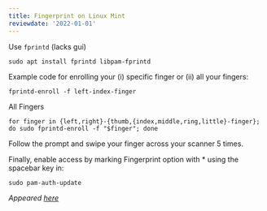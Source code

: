```yaml
---
title: Fingerprint on Linux Mint
reviewdate: '2022-01-01'
---
```



Use `fprintd` (lacks gui)

```shell
sudo apt install fprintd libpam-fprintd
```

Example code for enrolling your (i) specific finger or (ii) all your fingers:

```shell
fprintd-enroll -f left-index-finger
```

All Fingers

```shell
for finger in {left,right}-{thumb,{index,middle,ring,little}-finger}; do sudo fprintd-enroll -f "$finger"; done
```

Follow the prompt and swipe your finger across your scanner 5 times.

Finally, enable access by marking Fingerprint option with * using the spacebar key in:

```shell
sudo pam-auth-update
```

_Appeared [here](https://forums.linuxmint.com/viewtopic.php?t=323688)_